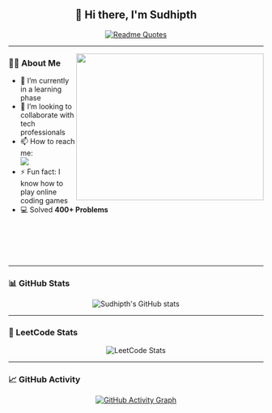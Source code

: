 <div align="center">

## 👋 Hi there, I'm Sudhipth

[![Readme Quotes](https://quotes-github-readme.vercel.app/api?theme=nord&type=horizontal&quote=The%20only%20way%20to%20do%20great%20work%20is%20to%20love%20what%20you%20do.&author=Steve%20Jobs)](https://github.com/piyushsuthar/github-readme-quotes)

</div>

---

<img align="right" width="370" height="290" src="https://i.pinimg.com/originals/47/f0/34/47f0342cec72b800463bf003eac1257e.gif" />

### 🧑‍💻 About Me

- 🌱 I’m currently in a learning phase  
- 👯 I’m looking to collaborate with tech professionals  
- 📫 How to reach me:  
  [<img src="https://img.shields.io/badge/LinkedIn-0077B5?style=for-the-badge&logo=linkedin&logoColor=white" />](https://www.linkedin.com/in/sudhipth/)
- ⚡ Fun fact: I know how to play online coding games  
- 💻 Solved **400+ Problems**  

<br/>
<br/>
<br/>
<br/>

---

### 📊 GitHub Stats

<p align="center">
  <img src="https://github-readme-stats.vercel.app/api?username=Sudhipth&theme=dark&show_icons=true&hide=issues,contribs" alt="Sudhipth's GitHub stats" />
</p>

---

### 🧠 LeetCode Stats

<p align="center">
  <img src="https://leetcard.jacoblin.cool/Sudhipth?theme=dark&font=Marcellus&ext=activity" alt="LeetCode Stats" />
</p>

---

### 📈 GitHub Activity

<p align="center">
  <a href="https://github.com/ashutosh00710/github-readme-activity-graph">
    <img src="https://github-readme-activity-graph.vercel.app/graph?username=Sudhipth&bg_color=000000&color=fdfcfd&line=ffffff&point=938585&area=true&hide_border=true" alt="GitHub Activity Graph" />
  </a>
</p>


